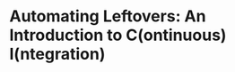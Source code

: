 Automating Leftovers: An Introduction to C(ontinuous) I(ntegration)
===================================================================

